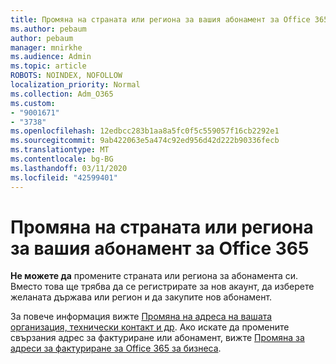 ```yaml
---
title: Промяна на страната или региона за вашия абонамент за Office 365
ms.author: pebaum
author: pebaum
manager: mnirkhe
ms.audience: Admin
ms.topic: article
ROBOTS: NOINDEX, NOFOLLOW
localization_priority: Normal
ms.collection: Adm_O365
ms.custom:
- "9001671"
- "3738"
ms.openlocfilehash: 12edbcc283b1aa8a5fc0f5c559057f16cb2292e1
ms.sourcegitcommit: 9ab422063e5a474c92ed956d42d222b90336fecb
ms.translationtype: MT
ms.contentlocale: bg-BG
ms.lasthandoff: 03/11/2020
ms.locfileid: "42599401"
---
```

# <a name="change-the-country-or-region-for-your-office-365-subscription"></a>Промяна на страната или региона за вашия абонамент за Office 365

**Не можете да** промените страната или региона за абонамента си. Вместо това ще трябва да се регистрирате за нов акаунт, да изберете желаната държава или регион и да закупите нов абонамент. 

За повече информация вижте [Промяна на адреса на вашата организация, технически контакт и др](https://docs.microsoft.com/microsoft-365/admin/manage/change-address-contact-and-more?view=o365-worldwide). Ако искате да промените свързания адрес за фактуриране или абонамент, вижте [Промяна за адреси за фактуриране за Office 365 за бизнеса](https://docs.microsoft.com/microsoft-365/commerce/billing-and-payments/change-your-billing-addresses?view=o365-worldwide). 

